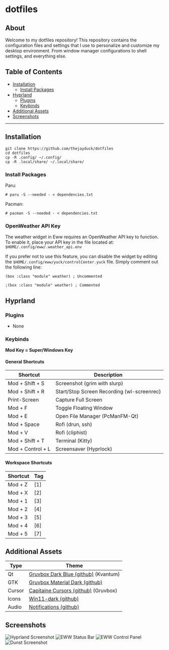 # dotfiles

## About

Welcome to my dotfiles repository! This repository contains the configuration files and settings that I use to personalize and customize my desktop environment. From window manager configurations to shell settings, and everything else.

## Table of Contents

- [Installation](#installation)
  - [Install Packages](#install-packages)
- [Hyprland](#hyprland)
  - [Plugins](#plugins)
  - [Keybinds](#keybinds)
- [Additional Assets](#additional-assets)
- [Screenshots](#screenshots)

---

## Installation

```
git clone https://github.com/thejayduck/dotfiles
cd dotfiles
cp -R .config/ ~/.config/
cp -R .local/share/ ~/.local/share/
```

### Install Packages

Paru:

`# paru -S --needed - < dependencies.txt`

Pacman:

`# pacman -S --needed - < dependencies.txt`

### OpenWeather API Key

The weather widget in Eww requires an OpenWeather API key to function. To enable it, place your API key in the file located at: `$HOME/.config/eww/.weather_api.env`

If you prefer not to use this feature, you can disable the widget by editing the `$HOME/.config/eww/yuck/controlCenter.yuck` file. Simply comment out the following line:

```
(box :class "module" weather) ; Uncommented

;(box :class "module" weather) ; Commented
```

## Hyprland

### Plugins

- None

### Keybinds

**Mod Key = Super/Windows Key**

#### General Shortcuts

| Shortcut          | Description                                |
| ----------------- | ------------------------------------------ |
| Mod + Shift + S   | Screenshot (grim with slurp)               |
| Mod + Shift + R   | Start/Stop Screen Recording (wl-screenrec) |
| Print-Screen      | Capture Full Screen                        |
| Mod + F           | Toggle Floating Window                     |
| Mod + E           | Open File Manager (PcManFM-Qt)             |
| Mod + Space       | Rofi (drun, ssh)                           |
| Mod + V           | Rofi (cliphist)                            |
| Mod + Shift + T   | Terminal (Kitty)                           |
| Mod + Control + L | Screensaver (Hyprlock)                     |

#### Workspace Shortcuts

| Shortcut | Tag |
| -------- | --- |
| Mod + Z  | [1] |
| Mod + X  | [2] |
| Mod + 1  | [3] |
| Mod + 2  | [4] |
| Mod + 3  | [5] |
| Mod + 4  | [6] |
| Mod + 5  | [7] |

## Additional Assets

| Type   | Theme                                                                                    |
| ------ | ---------------------------------------------------------------------------------------- |
| Qt     | [Gruvbox Dark Blue (github)](https://github.com/sachnr/gruvbox-kvantum-themes) (Kvantum) |
| GTK    | [Gruvbox Material Dark (github)](https://github.com/TheGreatMcPain/gruvbox-material-gtk) |
| Cursor | [Capitaine Cursors (github)](https://github.com/sainnhe/capitaine-cursors) (Gruvbox)     |
| Icons  | [Win11-dark (github)](https://github.com/yeyushengfan258/Win11-icon-theme)               |
| Audio  | [Notifications (github)](https://github.com/akx/Notifications)                           |

## Screenshots

![Hyprland Screenshot](https://i.imgur.com/qDuuqhs.png)
![EWW Status Bar](https://i.imgur.com/IRC3JdY.png)
![EWW Control Panel](https://i.imgur.com/G2gQ2Dw.png)
![Dunst Screenshot](https://i.imgur.com/SH5TUHu.png)
